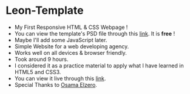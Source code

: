 # Leon-Template
<ul>
  <li>My First Responsive HTML &amp; CSS Webpage !</li>
  <li>You can view the template's PSD file through this <a href="https://www.graphberry.com/item/leon-psd-agency-template" target="_blank">link</a>. It is <b>free</b> !</li>
  <li>Maybe I'll add some JavaScript later.</li>
  <li>Simple Website for a web developing agency.</li>
  <li>Works well on all devices &amp; browser friendly.</li>
  <li>Took around 9 hours.</li>
  <li>I considered it as a practice material to apply what I have learned in HTML5 and CSS3.</li>
  <li>You can view it live through this <a href="https://philopaterhany.github.io/Leon-Template" target="_blank">link</a>.</li>
  <li>Special Thanks to <a href="https://www.youtube.com/c/ElzeroInfo" target="_blank">Osama Elzero</a>.</li>
</ul>
